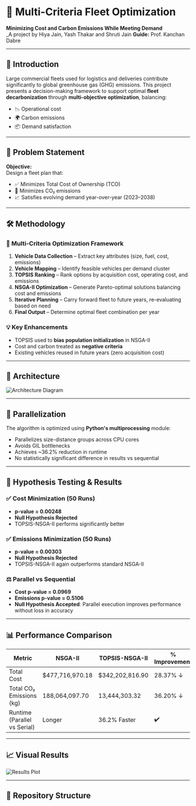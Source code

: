 # 🚛 Multi-Criteria Fleet Optimization

**Minimizing Cost and Carbon Emissions While Meeting Demand**  
_A project by Hiya Jain, Yash Thakar and Shruti Jain
**Guide:** Prof. Kanchan Dabre  

---

## 📌 Introduction

Large commercial fleets used for logistics and deliveries contribute significantly to global greenhouse gas (GHG) emissions. This project presents a decision-making framework to support optimal **fleet decarbonization** through **multi-objective optimization**, balancing:

- 📉 Operational cost  
- 🌍 Carbon emissions  
- 📦 Demand satisfaction  

---

## 🎯 Problem Statement

**Objective:**  
Design a fleet plan that:

- ✅ Minimizes Total Cost of Ownership (TCO)  
- 🌿 Minimizes CO₂ emissions  
- 📈 Satisfies evolving demand year-over-year (2023–2038)  

---

## 🛠️ Methodology

### 🚀 Multi-Criteria Optimization Framework

1. **Vehicle Data Collection** – Extract key attributes (size, fuel, cost, emissions)  
2. **Vehicle Mapping** – Identify feasible vehicles per demand cluster  
3. **TOPSIS Ranking** – Rank options by acquisition cost, operating cost, and emissions  
4. **NSGA-II Optimization** – Generate Pareto-optimal solutions balancing cost and emissions  
5. **Iterative Planning** – Carry forward fleet to future years, re-evaluating based on need  
6. **Final Output** – Determine optimal fleet combination per year  

### 💡 Key Enhancements

- TOPSIS used to **bias population initialization** in NSGA-II  
- Cost and carbon treated as **negative criteria**  
- Existing vehicles reused in future years (zero acquisition cost)  

---

## 🧠 Architecture

![Architecture Diagram](images/architecture.png)

---

## 🔄 Parallelization

The algorithm is optimized using **Python's multiprocessing** module:

- Parallelizes size-distance groups across CPU cores  
- Avoids GIL bottlenecks  
- Achieves ~36.2% reduction in runtime  
- No statistically significant difference in results vs sequential  

---

## 🧪 Hypothesis Testing & Results

### ✅ Cost Minimization (50 Runs)
- **p-value = 0.00248**  
- **Null Hypothesis Rejected**  
- TOPSIS-NSGA-II performs significantly better  

### ✅ Emissions Minimization (50 Runs)
- **p-value = 0.00303**  
- **Null Hypothesis Rejected**  
- TOPSIS-NSGA-II again outperforms standard NSGA-II  

### ⚖️ Parallel vs Sequential
- **Cost p-value = 0.0969**  
- **Emissions p-value = 0.5106**  
- **Null Hypothesis Accepted**: Parallel execution improves performance without loss in accuracy  

---

## 📊 Performance Comparison

| Metric                          | NSGA-II             | TOPSIS-NSGA-II       | % Improvement |
|-------------------------------|---------------------|----------------------|---------------|
| Total Cost                    | $477,716,970.18     | $342,202,816.90      | 28.37% ↓      |
| Total CO₂ Emissions (kg)     | 188,064,097.70      | 13,444,303.32        | 36.20% ↓      |
| Runtime (Parallel vs Serial) | Longer              | 36.2% Faster         | ✔️            |

---

## 📈 Visual Results

![Results Plot](images/results.png)

---

## 📁 Repository Structure


